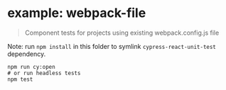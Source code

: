 # example: webpack-file

> Component tests for projects using existing webpack.config.js file

Note: run `npm install` in this folder to symlink `cypress-react-unit-test` dependency.

```shell
npm run cy:open
# or run headless tests
npm test
```
